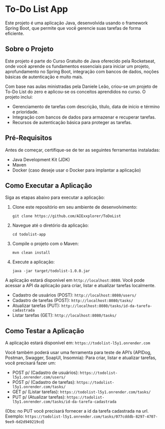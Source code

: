 # To-Do List App

Este projeto é uma aplicação Java, desenvolvida usando o framework Spring Boot, que permite que você gerencie suas tarefas de forma eficiente.

## Sobre o Projeto

Este projeto é parte do Curso Gratuito de Java oferecido pela Rocketseat, onde você aprende os fundamentos essenciais para iniciar um projeto, aprofundamento no Spring Boot, integração com bancos de dados, noções básicas de autenticação e muito mais.

Com base nas aulas ministradas pela Daniele Leão, criou-se um projeto de To-Do List do zero e aplicou-se os conceitos aprendidos no curso. O projeto inclui:

- Gerenciamento de tarefas com descrição, título, data de início e término e prioridade.
- Integração com bancos de dados para armazenar e recuperar tarefas.
- Recursos de autenticação básica para proteger as tarefas.

## Pré-Requisitos

Antes de começar, certifique-se de ter as seguintes ferramentas instaladas:

- Java Development Kit (JDK)
- Maven
- Docker (caso deseje usar o Docker para implantar a aplicação)

## Como Executar a Aplicação

Siga as etapas abaixo para executar a aplicação:

1. Clone este repositório em seu ambiente de desenvolvimento:

    ```
    git clone https://github.com/AIExxplorer/ToDoList
    ```

2. Navegue até o diretório da aplicação: 

    ```
    cd todolist-app
    ```

3. Compile o projeto com o Maven: 

    ```
    mvn clean install
    ```

4. Execute a aplicação: 

    ```
    java -jar target/todolist-1.0.0.jar
    ```

A aplicação estará disponível em `http://localhost:8080`. Você pode acessar a API da aplicação para criar, listar e atualizar tarefas localmente.

- Cadastro de usuários (POST): `http://localhost:8080/users/`
- Cadastro de tarefas (POST): `http://localhost:8080/tasks/`
- Atualizar tarefas (PUT): `http://localhost:8080/tasks/id-da-tarefa-cadastrada`
- Listar tarefas (GET): `http://localhost:8080/tasks/`

## Como Testar a Aplicação

A aplicação estará disponível em: `https://todolist-l5y1.onrender.com`

Você também poderá usar uma ferramenta para teste de API’s (APIDog, Postman, Swagger, SoapUI, Insomnia): Para criar, listar e atualizar tarefas, você precisará fazer um:

- POST p/ (Cadastro de usuários): `https://todolist-l5y1.onrender.com/users/`
- POST p/ (Cadastro de tarefas):  `https://todolist-l5y1.onrender.com/tasks/`
- GET p/ (Listar tarefas): `https://todolist-l5y1.onrender.com/tasks/`
- PUT p/ (Atualizar tarefas): `https://todolist-l5y1.onrender.com/tasks/id-da-tarefa-cadastrada`

(Obs: no PUT você precisará fornecer a id da tarefa cadastrada na url. Exemplo: `https://todolist-l5y1.onrender.com/tasks/077cdddb-8297-4707-9ee9-6d2d949219cd`)
